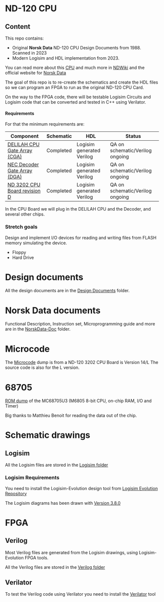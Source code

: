 
# ND-120 CPU #

## Content ##

This repo contains:

* Original **Norsk Data** ND-120 CPU Design Documents from 1988. Scanned in 2023
* Modern Logisim and HDL implementation from 2023.

You can read more about this [CPU](https://www.ndwiki.org/wiki/3202) and much more in [NDWiki](https://www.ndwiki.org/) and the official website for [Norsk Data](http://sintran.com/)

The goal of this repo is to re-create the schematics and create the HDL files so we can program an FPGA to run as the original ND-120 CPU Card.

On the way to the FPGA code, there will be testable Logisim Circuits and Logisim code that can be converted and tested in C++ using Verilator.


#### Requirements ####

For that the minimum requirements are:

| Component                      | Schematic    |  HDL   | Status | 
|--------------------------------|--------------|--------|--------|
| [DELILAH CPU Gate Array (CGA)](DesignDocuments\DELILAH-CPU\readme.md) | Completed | Logisim generated Verilog | QA on schematic/Verilog ongoing |
| [NEC Decoder Gate Array (DGA)](DesignDocuments\DECODE-GateArray\readme.md) | Completed | Logisim generated Verilog | QA on schematic/Verilog ongoing |
| [ND 3202 CPU Board revision D](DesignDocuments/CPU-BOARD-3202/Readme.md) | Completed | Logisim generated Verilog | QA on schematic/Verilog ongoing |

In the CPU Board we will plug in the DELILAH CPU and the Decoder, and several other chips. 


### Stretch goals ###

Design and implement I/O devices for reading and writing files from FLASH memory simulating the device.

* Floppy 
* Hard Drive



# Design documents

All the design documents are in the [Design Documents](DesignDocuments/Readme.md) folder.

# Norsk Data documents

Functional Description, Instruction set, Microprogramming guide and more are in the [NorskData-Doc](NorskData-Doc/Readme.md) folder.



# Microcode #

The [Microcode](Code/Microcode/readme.md) dump is from a ND-120 3202 CPU Board is Version 14/L
The source code is also for the L version.

# 68705 #

[ROM dump](Code/68705/readme.md) of the MC68705U3 (M6805 8-bit CPU, on-chip RAM, I/O and Timer)

Big thanks to Matthieu Benoit for reading the data out of the chip.

# Schematic drawings #

## Logisim ##

All the Logisim files are stored in the [Logisim folder](Logisim/readme.md)

### Logisim Requirements ###
You need to install the Logisim-Evolution design tool from [Logisim Evolution Repository](https://github.com/logisim-evolution/logisim-evolution)

The Logisim diagrams has been drawn with [Version 3.8.0](https://github.com/logisim-evolution/logisim-evolution/releases/tag/v3.8.0)

# FPGA #

## Verilog ##

Most Verilog files are generated from the Logisim drawings, using Logisim-Evolution FPGA tools.

All the Verilog files are stored in the [Verilog folder](Verilog/)


## Verilator ##

To test the Verilog code using Verilator you need to install the [Verilator](https://www.veripool.org/verilator/) tool



